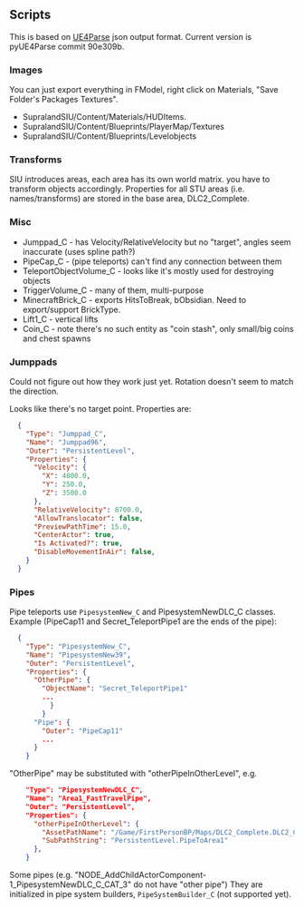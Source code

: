## Scripts

This is based on [UE4Parse](https://github.com/MinshuG/pyUE4Parse.git) json output format.
Current version is pyUE4Parse commit 90e309b.

### Images

You can just export everything in FModel, right click on Materials, "Save Folder's Packages Textures".

* SupralandSIU/Content/Materials/HUDItems.
* SupralandSIU/Content/Blueprints/PlayerMap/Textures
* SupralandSIU/Content/Blueprints/Levelobjects

### Transforms

SIU introduces areas, each area has its own world matrix. you have to transform objects accordingly.
Properties for all STU areas (i.e. names/transforms) are stored in the base area, DLC2_Complete.

### Misc

* Jumppad_C - has Velocity/RelativeVelocity but no "target", angles seem inaccurate (uses spline path?)
* PipeCap_C - (pipe teleports) can't find any connection between them
* TeleportObjectVolume_C - looks like it's mostly used for destroying objects
* TriggerVolume_C - many of them, multi-purpose
* MinecraftBrick_C - exports HitsToBreak, bObsidian. Need to export/support BrickType.
* Lift1_C - vertical lifts
* Coin_C - note there's no such entity as "coin stash", only small/big coins and chest spawns

### Jumppads

Could not figure out how they work just yet. Rotation doesn't seem to match the direction.

Looks like there's no target point. Properties are:

```json
  {
    "Type": "Jumppad_C",
    "Name": "Jumppad96",
    "Outer": "PersistentLevel",
    "Properties": {
      "Velocity": {
        "X": 4800.0,
        "Y": 250.0,
        "Z": 3500.0
      },
      "RelativeVelocity": 8700.0,
      "AllowTranslocator": false,
      "PreviewPathTime": 15.0,
      "CenterActor": true,
      "Is Activated?": true,
      "DisableMovementInAir": false,
    }
  }
```



### Pipes

Pipe teleports use `PipesystemNew_C` and PipesystemNewDLC_C classes.
Example (PipeCap11 and Secret_TeleportPipe1 are the ends of the pipe):

```json
  {
    "Type": "PipesystemNew_C",
    "Name": "PipesystemNew39",
    "Outer": "PersistentLevel",
    "Properties": {
      "OtherPipe": {
        "ObjectName": "Secret_TeleportPipe1"
        ...
          }
        }
      "Pipe": {
        "Outer": "PipeCap11"
        ...
      }
	}
```

"OtherPipe" may be substituted with "otherPipeInOtherLevel", e.g.

```json
    "Type": "PipesystemNewDLC_C",
    "Name": "Area1_FastTravelPipe",
    "Outer": "PersistentLevel",
    "Properties": {
      "otherPipeInOtherLevel": {
        "AssetPathName": "/Game/FirstPersonBP/Maps/DLC2_Complete.DLC2_Complete",
        "SubPathString": "PersistentLevel.PipeToArea1"
      },
    }
```

Some pipes (e.g. "NODE_AddChildActorComponent-1_PipesystemNewDLC_C_CAT_3" do not have "other pipe")
They are initialized in pipe system builders, `PipeSystemBuilder_C` (not supported yet).



